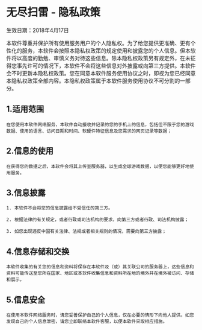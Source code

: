 # 无尽扫雷 - 隐私政策

生效日期：2018年4月17日

本软件尊重并保护所有使用服务用户的个人隐私权。为了给您提供更准确、更有个性化的服务，本软件会按照本隐私权政策的规定使用和披露您的个人信息。但本软件将以高度的勤勉、审慎义务对待这些信息。除本隐私权政策另有规定外，在未征得您事先许可的情况下，本软件不会将这些信息对外披露或向第三方提供。本软件会不时更新本隐私权政策。您在同意本软件服务使用协议之时，即视为您已经同意本隐私权政策全部内容。本隐私权政策属于本软件服务使用协议不可分割的一部分。

## 1.适用范围

    在您使用本软件网络服务，本软件自动接收并记录的您的手机上的信息，包括但不限于您的游戏数据、使用的语言、访问日期和时间、软硬件特征信息及您需求的网页记录等数据；

## 2.信息的使用

    在获得您的数据之后，本软件会将其上传至服务器，以生成全球游戏数据，以便您能够更好地使用服务。

## 3.信息披露

    1. 本软件不会将您的信息披露给不受信任的第三方。

    2. 根据法律的有关规定，或者行政或司法机构的要求，向第三方或者行政、司法机构披露；

    3. 如您出现违反中国有关法律、法规或者相关规则的情况，需要向第三方披露；

## 4.信息存储和交换

    本软件收集的有关您的信息和资料将保存在本软件及（或）其关联公司的服务器上，这些信息和资料可能传送至您所在国家、地区或本软件收集信息和资料所在地的境外并在境外被访问、存储和展示。

## 5.信息安全

    在使用本软件网络服务时，请您妥善保护自己的个人信息，仅在必要的情形下向他人提供。如您发现自己的个人信息泄密，请您立即联络本软件客服，以便本软件采取相应措施。